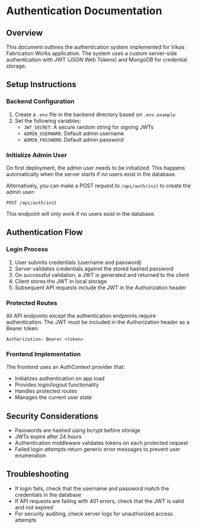 
# Authentication Documentation

## Overview
This document outlines the authentication system implemented for Vikas Fabrication Works application. The system uses a custom server-side authentication with JWT (JSON Web Tokens) and MongoDB for credential storage.

## Setup Instructions

### Backend Configuration
1. Create a `.env` file in the backend directory based on `.env.example`
2. Set the following variables:
   - `JWT_SECRET`: A secure random string for signing JWTs
   - `ADMIN_USERNAME`: Default admin username
   - `ADMIN_PASSWORD`: Default admin password

### Initialize Admin User
On first deployment, the admin user needs to be initialized. This happens automatically when the server starts if no users exist in the database.

Alternatively, you can make a POST request to `/api/auth/init` to create the admin user:
```
POST /api/auth/init
```

This endpoint will only work if no users exist in the database.

## Authentication Flow

### Login Process
1. User submits credentials (username and password)
2. Server validates credentials against the stored hashed password
3. On successful validation, a JWT is generated and returned to the client
4. Client stores the JWT in local storage
5. Subsequent API requests include the JWT in the Authorization header

### Protected Routes
All API endpoints except the authentication endpoints require authentication. The JWT must be included in the Authorization header as a Bearer token:

```
Authorization: Bearer <token>
```

### Frontend Implementation
The frontend uses an AuthContext provider that:
- Initializes authentication on app load
- Provides login/logout functionality
- Handles protected routes
- Manages the current user state

## Security Considerations
- Passwords are hashed using bcrypt before storage
- JWTs expire after 24 hours
- Authentication middleware validates tokens on each protected request
- Failed login attempts return generic error messages to prevent user enumeration

## Troubleshooting
- If login fails, check that the username and password match the credentials in the database
- If API requests are failing with 401 errors, check that the JWT is valid and not expired
- For security auditing, check server logs for unauthorized access attempts
